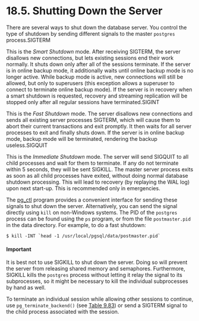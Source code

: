 # 18.5. Shutting Down the Server

There are several ways to shut down the database server. You control the type of shutdown by sending different signals to the master `postgres` process.SIGTERM

This is the _Smart Shutdown_ mode. After receiving SIGTERM, the server disallows new connections, but lets existing sessions end their work normally. It shuts down only after all of the sessions terminate. If the server is in online backup mode, it additionally waits until online backup mode is no longer active. While backup mode is active, new connections will still be allowed, but only to superusers (this exception allows a superuser to connect to terminate online backup mode). If the server is in recovery when a smart shutdown is requested, recovery and streaming replication will be stopped only after all regular sessions have terminated.SIGINT

This is the _Fast Shutdown_ mode. The server disallows new connections and sends all existing server processes SIGTERM, which will cause them to abort their current transactions and exit promptly. It then waits for all server processes to exit and finally shuts down. If the server is in online backup mode, backup mode will be terminated, rendering the backup useless.SIGQUIT

This is the _Immediate Shutdown_ mode. The server will send SIGQUIT to all child processes and wait for them to terminate. If any do not terminate within 5 seconds, they will be sent SIGKILL. The master server process exits as soon as all child processes have exited, without doing normal database shutdown processing. This will lead to recovery (by replaying the WAL log) upon next start-up. This is recommended only in emergencies.

The [pg\_ctl](https://www.postgresql.org/docs/12/app-pg-ctl.html) program provides a convenient interface for sending these signals to shut down the server. Alternatively, you can send the signal directly using `kill` on non-Windows systems. The PID of the `postgres` process can be found using the `ps` program, or from the file `postmaster.pid` in the data directory. For example, to do a fast shutdown:

```
$ kill -INT `head -1 /usr/local/pgsql/data/postmaster.pid`
```

#### Important

It is best not to use SIGKILL to shut down the server. Doing so will prevent the server from releasing shared memory and semaphores. Furthermore, SIGKILL kills the `postgres` process without letting it relay the signal to its subprocesses, so it might be necessary to kill the individual subprocesses by hand as well.

To terminate an individual session while allowing other sessions to continue, use `pg_terminate_backend()` (see [Table 9.83](https://www.postgresql.org/docs/12/functions-admin.html#FUNCTIONS-ADMIN-SIGNAL-TABLE)) or send a SIGTERM signal to the child process associated with the session.
